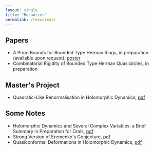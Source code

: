 ```yaml
---
layout: single
title: "Resources"
permalink: /resources/
---
```


## Papers
  * A Priori Bounds for Bounded Type Herman Rings, in preparation (available upon request), [poster](https://www.msri.org/ckeditor_assets/attachments/2014/Poster-WRL.pdf)
  * Combinatorial Rigidity of Bounded Type Herman Quasicircles, in preparation

## Master's Project
  * Quadratic-Like Renormalisation in Holomorphic Dynamics, [pdf](/files/masters-thesis.pdf)

## Some Notes
  * Holomorphic Dynamics and Several Complex Variables: a Brief Summary in Preparation for Orals, [pdf](/files/orals-summary.pdf)
  * Strong Version of Eremenko's Conjecture, [pdf](/files/eremenko-lyubich-class.pdf)
  * Quasiconformal Deformations in Holomorphic Dynamics, [pdf](/files/quasiconformal-deformations.pdf)
